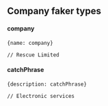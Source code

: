 ## Company faker types

#### company

```
{name: company}

// Rescue Limited
```

#### catchPhrase

```
{description: catchPhrase}

// Electronic services
```